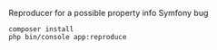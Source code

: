 Reproducer for a possible property info Symfony bug

```
composer install
php bin/console app:reproduce
```
